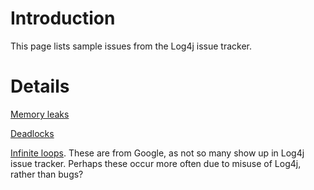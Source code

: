 # Introduction #

This page lists sample issues from the Log4j issue tracker.


# Details #

[Memory leaks](https://issues.apache.org/bugzilla/buglist.cgi?query_format=specific&order=relevance+desc&bug_status=__all__&product=Log4j&content=leak)

[Deadlocks](https://issues.apache.org/bugzilla/buglist.cgi?query_format=specific&order=relevance+desc&bug_status=__all__&product=Log4j&content=deadlock)

[Infinite loops](http://www.google.ca/search?source=ig&hl=en&rlz=&=&q=log4j+infinite+loop&btnG=Google+Search&aq=f&oq=).  These are from Google, as not so many show up in Log4j issue tracker.  Perhaps these occur more often due to misuse of Log4j, rather than bugs?